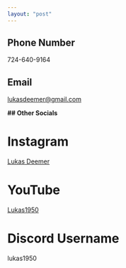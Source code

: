 ```yaml
---
layout: "post"
---
```

## Phone Number
724-640-9164

## Email
lukasdeemer@gmail.com

**## Other Socials**
# Instagram
[Lukas Deemer](https://www.instagram.com/mixer_lukas1950/)

# YouTube
[Lukas1950](https://www.youtube.com/@Lukas1950/videos)

# Discord Username
lukas1950